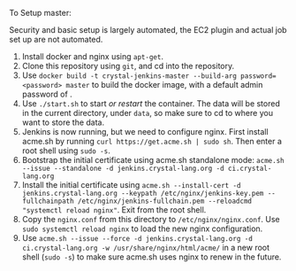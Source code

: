 To Setup master:

Security and basic setup is largely automated, the EC2 plugin and actual job set up are not automated.

1. Install docker and nginx using `apt-get`.
2. Clone this repository using `git`, and cd into the repository.
3. Use `docker build -t crystal-jenkins-master --build-arg password=<password> master` to build the docker image, with a default admin password of <password>.
4. Use `./start.sh` to start *or restart* the container. The data will be stored in the current directory, under `data`, so make sure to cd to where you want to store the data.
5. Jenkins is now running, but we need to configure nginx. First install acme.sh by running `curl https://get.acme.sh | sudo sh`. Then enter a root shell using `sudo -s`.
6. Bootstrap the initial certificate using acme.sh standalone mode: `acme.sh --issue --standalone -d jenkins.crystal-lang.org -d ci.crystal-lang.org`
7. Install the initial certificate using `acme.sh --install-cert -d jenkins.crystal-lang.org --keypath /etc/nginx/jenkins-key.pem --fullchainpath /etc/nginx/jenkins-fullchain.pem --reloadcmd "systemctl reload nginx"`. Exit from the root shell.
8. Copy the `nginx.conf` from this directory to `/etc/nginx/nginx.conf`. Use `sudo systemctl reload nginx` to load the new nginx configuration.
9. Use `acme.sh --issue --force -d jenkins.crystal-lang.org -d ci.crystal-lang.org -w /usr/share/nginx/html/acme/` in a new root shell (`sudo -s`) to make sure acme.sh uses nginx to renew in the future.
